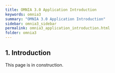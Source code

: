 ```yaml
---
title: OMNIA 3.0 Application Introduction
keywords: omnia3
summary: "OMNIA 3.0 Application Introduction"
sidebar: omnia3_sidebar
permalink: omnia3_application_introduction.html
folder: omnia3
---
```



## 1. Introduction

This page is in construction.
